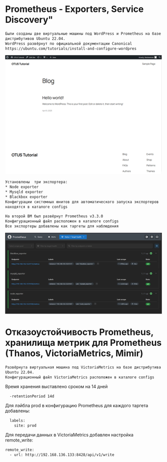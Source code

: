 # Prometheus - Exporters, Service Discovery"

```
Были созданы две виртуальные машины под WordPress и Prometheus на базе дистрибутивов Ubuntu 22.04.
WordPress развёрнут по официальной документации Canonical
https://ubuntu.com/tutorials/install-and-configure-wordpres
```
![WordPress](https://raw.githubusercontent.com/Blackwerzen/otus_monitoring/refs/heads/main/GAP-1/pictures/pic02.PNG)


```
Установлены  три экспортера:
* Node exporter
* Mysqld exporter
* Blackbox exporter
Конфигурации системных юнитов для автоматического запуска экспортеров находятся в каталоге configs
```

```
На второй ВМ был развёрнут Prometheus v3.3.0
Конфигурационный файл расположен в каталоге configs
Все экспортеры добавлены как таргеты для наблюдения
```
![WordPress](https://raw.githubusercontent.com/Blackwerzen/otus_monitoring/refs/heads/main/GAP-1/pictures/pic01.PNG)

# Отказоустойчивость Prometheus, хранилища метрик для Prometheus (Thanos, VictoriaMetrics, Mimir)

```
Развёрнута виртуальная машина под VictoriaMetrics на базе дистрибутива Ubuntu 22.04.
Конфигурационный файл VictoriaMetrics расположен в каталоге configs
```
Время хранения выставлено сроком на 14 дней
```
  -retentionPeriod 14d
```
Для лэйбла prod в конфигурацию Prometheus для каждого таргета добавлены:
```
  labels:
    site: prod
```
Для передачи данных в VictoriaMetrics добавлен настройка remote_write:
```
remote_write:
  - url: http://192.168.136.133:8428/api/v1/write
```
